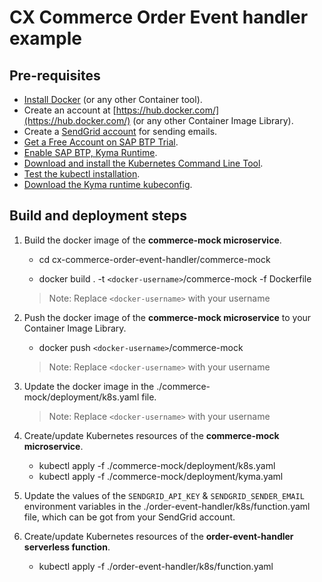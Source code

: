# CX Commerce Order Event handler example

## Pre-requisites

- [Install Docker](https://docs.docker.com/get-docker/) (or any other Container tool).
- Create an account at [https://hub.docker.com/](https://hub.docker.com/) (or any other Container Image Library). 
- Create a [SendGrid account](https://sendgrid.com/solutions/email-api/) for sending emails.
- [Get a Free Account on SAP BTP Trial](https://developers.sap.com/tutorials/hcp-create-trial-account.html).
- [Enable SAP BTP, Kyma Runtime](https://developers.sap.com/tutorials/cp-kyma-getting-started.html).
- [Download and install the Kubernetes Command Line Tool](https://developers.sap.com/tutorials/cp-kyma-download-cli.html#d81e7789-ced4-4df6-b4a0-132d8c637077).
- [Test the kubectl installation](https://developers.sap.com/tutorials/cp-kyma-download-cli.html#4709f3b9-b9bc-45f1-89c1-cd6f097c55f5).
- [Download the Kyma runtime kubeconfig](https://developers.sap.com/tutorials/cp-kyma-download-cli.html#2ef10816-b759-4080-a8ec-eadbc3317ebd).

## Build and deployment steps

1. Build the docker image of the **commerce-mock microservice**. 

	- cd cx-commerce-order-event-handler/commerce-mock

	- docker build . -t `<docker-username>`/commerce-mock -f Dockerfile

	> Note: Replace `<docker-username>` with your username

2. Push the docker image of the **commerce-mock microservice** to your Container Image Library.

	- docker push `<docker-username>`/commerce-mock
	
	> Note: Replace `<docker-username>` with your username

3. Update the docker image in the ./commerce-mock/deployment/k8s.yaml file.

	> Note: Replace `<docker-username>` with your username

4. Create/update Kubernetes resources of the **commerce-mock microservice**.

	- kubectl apply -f ./commerce-mock/deployment/k8s.yaml
	- kubectl apply -f ./commerce-mock/deployment/kyma.yaml

5. Update the values of the `SENDGRID_API_KEY` & `SENDGRID_SENDER_EMAIL` environment variables in the  ./order-event-handler/k8s/function.yaml file, which can be got from your SendGrid account.

6. Create/update Kubernetes resources of the **order-event-handler serverless function**.

	- kubectl apply -f ./order-event-handler/k8s/function.yaml
